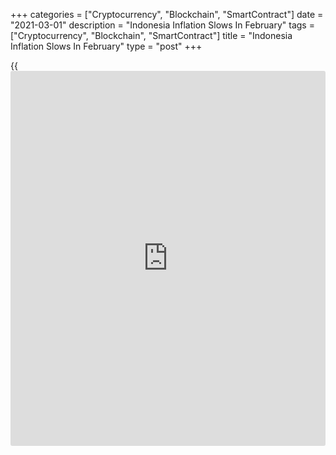 +++
categories = ["Cryptocurrency", "Blockchain", "SmartContract"]
date = "2021-03-01"
description = "Indonesia Inflation Slows In February"
tags = ["Cryptocurrency", "Blockchain", "SmartContract"]
title = "Indonesia Inflation Slows In February"
type = "post"
+++

{{<iframe id="large-banner" src="https://www.bounty.group/#slide=19.0" width="100%" height="600" scrolling="no" style="border: 0px solid rgb(216, 221, 230); border-radius: 3px;">}}

Indonesia's consumer price inflation eased in February, data from the
statistics bureau showed on Monday.

Consumer prices rose 1.38 percent year-on-year in February, after a 1.55
percent increase in January. This was in line with economists
expectation.

Core inflation was 1.53 percent in February, which was below the 1.52
percent economists had forecast.

On a monthly basis, consumer prices rose 0.1 percent in February, slower
than a 0.26 percent increase in the prior month. Economists had expected
a 0.9 percent increase.

Prices for food, beverages and tobacco increased by 0.07 percent monthly
in February. Prices for clothing and footwear, and housing, water,
electricity and household fuels rose by 0.06 percent and 0.04 percent,
respectively.

Prices for equipment, tools, and household routine maintenance group
gained 0.36 percent. Prices for [health][1] and transportation grew by
0.19 percent and 0.3 percent, respectively.

For comments and feedback [contact](https://www.playgroundfx.com/contact/): editorial@rtt[news](https://www.letsplayfx.com/blog/forex-news-website/).com

[Economic News][2]

 **What parts of the world are seeing the best (and worst) economic
performances lately? Click[here][3] to check out our [Econ Scorecard][3]
and find out! See up-to-the-moment [ranking](https://www.playgroundfx.com/blog/crypto-exchange-ranking/)s for the best and worst
performers in [GDP][3], [unemployment rate][4], [inflation][5] and much
more.**

   1. www.rtt[news](https://www.letsplayfx.com/blog/forex-news-website/).com/Content/Health.aspx
   2. www.rtt[news](https://www.letsplayfx.com/blog/forex-news-website/).com/Content/EconomicNews.aspx
   3. www.rtt[news](https://www.letsplayfx.com/blog/forex-news-website/).com/economic-scorecard/world-rank/GDP/highest-performance.aspx
   4. www.rtt[news](https://www.letsplayfx.com/blog/forex-news-website/).com/economic-scorecard/world-rank/unemployment-rate/lowest-performance.aspx
   5. www.rtt[news](https://www.letsplayfx.com/blog/forex-news-website/).com/economic-scorecard/world-rank/CPI/highest-performance.aspx